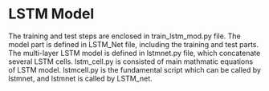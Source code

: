 # LSTM Model

The training and test steps are enclosed in train_lstm_mod.py file. The model part is defined in LSTM_Net file, including the training and test parts. The multi-layer LSTM model is defined in lstmnet.py file, which concatenate several LSTM cells. lstm_cell.py is consisted of main mathmatic equations of LSTM model. lstmcell.py is the fundamental script which can be called by lstmnet, and lstmnet is called by LSTM_net.

